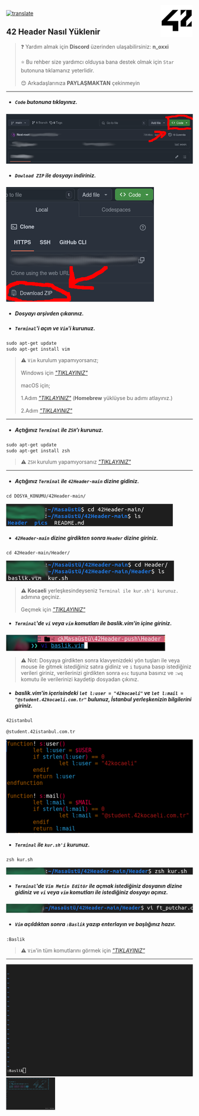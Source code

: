<img height="87" weight="87" align="right" src="https://raw.githubusercontent.com/Noxi-root/42Header/refs/heads/main/pics/42.png">

[![translate](https://img.shields.io/badge/For_English_CLICK_Here-English_Click_here?style=flat-square&logo=googletranslate&labelColor=white&color=blue)](https://github-com.translate.goog/Noxi-root/42Header?_x_tr_sl=tr&_x_tr_tl=en&_x_tr_hl=en&_x_tr_pto=wapp)

##  42 Header Nasıl Yüklenir

>❓ Yardım almak için **__Discord__** üzerinden ulaşabilirsiniz: **n_oxxi**
<br></br>
>⭐ Bu rehber size yardımcı olduysa bana destek olmak için `Star` butonuna tıklamanız yeterlidir.
<br></br>
>😊 Arkadaşlarınıza **__PAYLAŞMAKTAN__** çekinmeyin

---

* ##### `Code` butonuna tıklayınız.
<img src="https://raw.githubusercontent.com/Noxi-root/42Header/refs/heads/main/pics/code_tiklama.png">

* ##### `Dowload ZIP` ile dosyayı indiriniz.
<img src="https://raw.githubusercontent.com/Noxi-root/42Header/refs/heads/main/pics/code_zip_indirme.png">

* ##### Dosyayı arşivden çıkarınız.

* ##### `Terminal`'i açın ve `Vim`'i kurunuz.
```
sudo apt-get update
sudo apt-get install vim
```
>⚠️  `Vim` kurulum yapamıyorsanız;
<br></br>
Windows için [*"TIKLAYINIZ"*](https://www.freecodecamp.org/news/vim-windows-install-powershell/)
<br></br>
macOS için;
<br></br>
1.Adım [*"TIKLAYINIZ"*](https://www.geeksforgeeks.org/homebrew-installation-on-macos/) (__Homebrew__ yüklüyse bu adımı atlayınız.)
<br></br>
2.Adım [*"TIKLAYINIZ"*](https://www.geeksforgeeks.org/how-to-install-vim-editor-in-macos/)

---

* ##### Açtığınız `Terminal` ile `ZSH`'ı kurunuz.
```
sudo apt-get update
sudo apt-get install zsh
```
>⚠️ `ZSH` kurulum yapamıyorsanız [*"TIKLAYINIZ"*](https://github.com/ohmyzsh/ohmyzsh/wiki/Installing-ZSH)

---

* ##### Açtığınız `Terminal` ile `42Header-main` dizine gidiniz.
```
cd DOSYA_KONUMU/42Header-main/
```
<img src="https://raw.githubusercontent.com/Noxi-root/42Header/refs/heads/main/pics/42header-main.png">

* ##### `42Header-main` dizine girdikten sonra `Header` dizine giriniz.
```
cd 42Header-main/Header/
```
<img src="https://raw.githubusercontent.com/Noxi-root/42Header/refs/heads/main/pics/header.png">

>⚠️ __Kocaeli__ yerleşkesindeyseniz `Terminal ile kur.sh'i kurunuz.` adımına geçiniz.
<br></br>
>Geçmek için [*"TIKLAYINIZ"*](https://github.com/Noxi-root/42Header?tab=readme-ov-file#terminal-ile-kurshi-kurunuz)

* ##### `Terminal`'de `vi` veya `vim` komutları ile baslik.vim'in içine giriniz.

<img src="https://raw.githubusercontent.com/Noxi-root/42Header/refs/heads/main/pics/baslik-edit.png">

>⚠️ Not: Dosyaya girdikten sonra klavyenizdeki yön tuşları ile veya mouse ile gitmek istediğiniz satıra gidiniz ve `i` tuşuna basıp istediğiniz verileri giriniz, verilerinizi girdikten sonra `esc` tuşuna basınız ve `:wq` komutu ile verilerinizi kaydetip dosyadan çıkınız.

* ##### baslik.vim'in içerisindeki `let l:user = "42kocaeli"` ve `let l:mail = "@student.42kocaeli.com.tr"` bulunuz, __İstanbul__ yerleşkenizin bilgilerini giriniz.

```
42istanbul
```
```
@student.42istanbul.com.tr
```
<img src="https://raw.githubusercontent.com/Noxi-root/42Header/refs/heads/main/pics/baslik-user-email.png">

* ##### `Terminal` ile `kur.sh'i` kurunuz.
```
zsh kur.sh
```
<img src="https://raw.githubusercontent.com/Noxi-root/42Header/refs/heads/main/pics/zsh.png">

* ##### `Terminal`'de `Vim Metin Editör` ile açmak istediğiniz dosyanın dizine gidiniz ve `vi` veya `vim` komutları ile istediğiniz dosyayı açınız.

<img src="https://raw.githubusercontent.com/Noxi-root/42Header/refs/heads/main/pics/vim.png">

* ##### `Vim` açıldıktan sonra `:Baslik`  yazıp enterlayın ve başlığınız hazır.
```
:Baslik
```

>⚠️ `Vim`'in tüm komutlarını görmek için [*"TIKLAYINIZ"*](https://vim.rtorr.com/lang/tr)

---

<img src="https://raw.githubusercontent.com/Noxi-root/42Header/refs/heads/main/pics/baslik.png">
<img height="87" weight="87" src="https://raw.githubusercontent.com/Noxi-root/42Header/refs/heads/main/pics/haz%C4%B1r-basl%C4%B1k.png">

